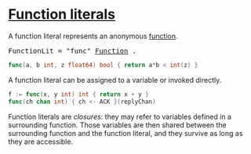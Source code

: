 # [Function literals](#function-literals)

A function literal represents an anonymous [function](/Declarations%20and%20scope/function_declarations.html).

<pre>
<a id="FunctionLit">FunctionLit</a> = "func" <a href="/Declarations%20and%20scope/function_declarations.html#Function">Function</a> .
</pre>

```go
func(a, b int, z float64) bool { return a*b < int(z) }
```

A function literal can be assigned to a variable or invoked directly.

```go
f := func(x, y int) int { return x + y }
func(ch chan int) { ch <- ACK }(replyChan)
```

Function literals are *closures*: they may refer to variables defined in a surrounding function. Those variables are then shared between the surrounding function and the function literal, and they survive as long as they are accessible.
